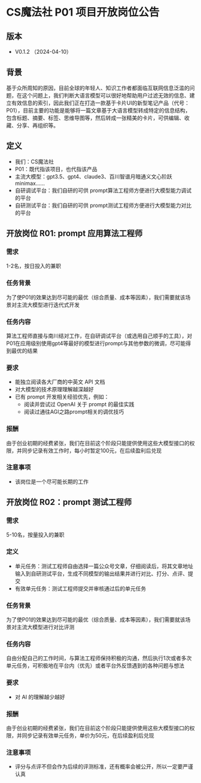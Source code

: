 # CS魔法社 P01 项目开放岗位公告

## 版本

- V0.1.2 （2024-04-10）

## 背景

基于众所周知的原因，目前全球的年轻人、知识工作者都面临互联网信息泛滥的问题，在这个问题上，我们判断大语言模型可以很好地帮助用户过滤无效的信息、建立有效信息的索引，因此我们正在打造一款基于卡片UI的新型笔记产品（代号：P01），目前主要的功能是能够将一篇文章基于大语言模型转成特定的信息结构，包含标题、摘要、标签、思维导图等，然后转成一张精美的卡片，可供编辑、收藏、分享、再组织等。

## 定义

- 我们：CS魔法社
- P01：既代指该项目，也代指该产品
- 主流大模型：gpt3.5、gpt4、claude3、百川智谱月暗通义文心阶跃minimax……
- 自研调试平台：我们自研的可供 prompt算法工程师方便进行大模型能力调试的平台
- 自研测试平台：我们自研的可供 prompt测试工程师方便进行大模型能力对比的平台

## 开放岗位 R01: prompt 应用算法工程师

### 需求

1-2名，按日投入的兼职

### 任务背景

为了使P01的效果达到尽可能的最优（综合质量、成本等因素），我们需要就该场景对主流大模型进行迭代式开发

### 任务内容

算法工程师直接与南川结对工作，在自研调试平台（或选用自己顺手的工具），对P01在应用级别使用gpt4等最好的模型进行prompt与其他参数的微调，尽可能得到最优的结果

### 要求

- 能独立阅读各大厂商的中英文 API 文档
- 对大模型的技术原理理解越深越好
- 已有 prompt 开发相关经验优先，例如：
    - 阅读并尝试过 OpenAI 关于 prompt 的最佳实践
    - 阅读过通往AGI之路prompt相关的调优技巧

### 报酬

由于创业初期的经费紧张，我们在目前这个阶段只能提供使用这些大模型接口的权限，并同步记录有效工作时，每小时暂定100元，在后续盈利后兑现

### 注意事项

- 该岗位是一个尽可能长期的工作

## 开放岗位 R02：prompt 测试工程师

### 需求

5-10名，按量投入的兼职

### 定义

- 单元任务：测试工程师自由选择一篇公众号文章，仔细阅读后，将其文章地址输入到自研测试平台，生成不同模型的输出结果并进行对比、打分、点评、提交
- 有效单元任务：测试工程师提交并审核通过后的单元任务

### 任务背景

为了使P01的效果达到尽可能的最优（综合质量、成本等因素），我们需要就该场景对主流大模型进行对比评测

### 任务内容

自由分配自己的工作时间，与算法工程师保持积极的沟通，然后执行1次或者多次单元任务，可积极地在平台内（优先）或者平台外反馈遇到的各种问题与想法

### 要求

- 对 AI 的理解越少越好

### 报酬

由于创业初期的经费紧张，我们在目前这个阶段只能提供使用这些大模型接口的权限，并同步记录有效单元任务，单价为50元，在后续盈利后兑现

### 注意事项

- 评分与点评不但会作为后续的评测标准，还有概率会被公开，所以一定要严谨认真
